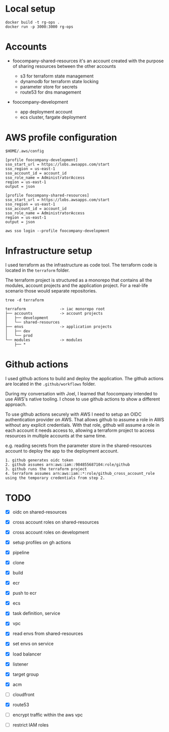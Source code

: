 # Local setup
```
docker build -t rg-ops .
docker run -p 3000:3000 rg-ops
```

# Accounts

- foocompany-shared-resources
    it's an account created with the purpose of sharing resources between the other accounts
    - s3 for terraform state management
    - dynamodb for terraform state locking
    - parameter store for secrets
    - route53 for dns management

- foocompany-development
    - app deployment account
    - ecs cluster, fargate deployment

# AWS profile configuration

`$HOME/.aws/config`

```
[profile foocompany-development]
sso_start_url = https://lobs.awsapps.com/start
sso_region = us-east-1
sso_account_id = account_id
sso_role_name = AdministratorAccess
region = us-east-1
output = json

[profile foocompany-shared-resources]
sso_start_url = https://lobs.awsapps.com/start
sso_region = us-east-1
sso_account_id = account_id
sso_role_name = AdministratorAccess
region = us-east-1
output = json
```

```
aws sso login --profile foocompany-development
```

# Infrastructure setup

I used terraform as the infrastructure as code tool. The terraform code is located in the `terraform` folder.

The terraform project is structured as a monorepo that contains all the modules, account projects and the application project. For a real-life scenario those would separate repositories.

`tree -d terraform`

```
terraform               -> iac monorepo root
├── accounts            -> account projects
│   ├── development
│   └── shared-resources
├── envs                -> application projects
│   ├── dev
│   └── prod
└── modules             -> modules
    ├── *
```

# Github actions

I used github actions to build and deploy the application. The github actions are located in the `.github/workflows` folder.

During my conversation with Joel, I learned that foocompany intended to use AWS's native tooling. I chose to use github actions to show a different approach.

To use github actions securely with AWS I need to setup an OIDC authentication provider on AWS. That allows github to assume a role in AWS without any explicit credentials. With that role, github will assume a role in each account it needs access to, allowing a terraform project to access resources in multiple accounts at the same time.

e.g. reading secrets from the parameter store in the shared-resources account to deploy the app to the deployment account.

```
1. github generates oidc token
2. github assumes arn:aws:iam::984855687104:role/github
3. github runs the terraform project
4. terraform assumes arn:aws:iam::*:role/github_cross_account_role using the temporary credentials from step 2.
```


# TODO

- [x] oidc on shared-resources
- [x] cross account roles on shared-resources
- [x] cross account roles on development
- [x] setup profiles on gh actions
- [x] pipeline
- [x] clone
- [x] build
- [x] ecr 
- [x] push to ecr
- [x] ecs
- [x] task definition, service
- [x] vpc
- [x] read envs from shared-resources
- [x] set envs on service
- [x] load balancer
- [x] listener
- [x] target group
- [x] acm
- [ ] cloudfront
- [x] route53   
- [ ] encrypt traffic within the aws vpc
- [ ] restrict IAM roles

